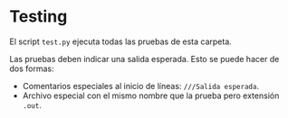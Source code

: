 # Testing

El script `test.py` ejecuta todas las pruebas de esta carpeta.

Las pruebas deben indicar una salida esperada. Esto se puede hacer de dos formas:

- Comentarios especiales al inicio de líneas: `///Salida esperada`.
- Archivo especial con el mismo nombre que la prueba pero extensión `.out`.

